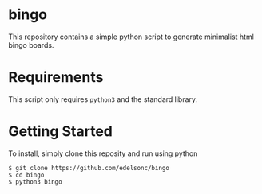 # bingo
This repository contains a simple python script to generate minimalist html
bingo boards.

# Requirements

This script only requires `python3` and the standard library.

# Getting Started

To install, simply clone this reposity and run using python
```
$ git clone https://github.com/edelsonc/bingo
$ cd bingo
$ python3 bingo
```

